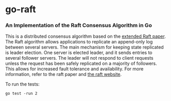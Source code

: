 # go-raft
### An Implementation of the Raft Consensus Algorithm in Go
This is a distributed consensus algorithm based on the [extended Raft paper](https://raft.github.io/raft.pdf). The Raft algorithm allows applications to replicate an append-only log between several servers. The main mechanism for keeping state replicated is leader election. One server is elected leader, and it sends entries to several follower servers. The leader will not respond to client requests unless the request has been safely replicated on a majority of followers. This allows for increased fault tolerance and availability. For more information, refer to the raft paper and [the raft website](https://raft.github.io/). 

To run the tests:
```
go test -run 2
```
